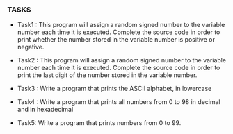 ### TASKS
- Task1 : This program will assign a random signed number to the variable number each time it is executed. Complete the source code in order to print whether the number stored in the variable number is positive or negative.

- Task2 : This program will assign a random signed number to the variable number each time it is executed. Complete the source code in order to print the last digit of the number stored in the variable number.

- Task3 : Write a program that prints the ASCII alphabet, in lowercase

- Task4 : Write a program that prints all numbers from 0 to 98 in decimal and in hexadecimal

- Task5: Write a program that prints numbers from 0 to 99.
